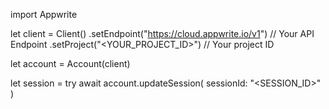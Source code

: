 import Appwrite

let client = Client()
    .setEndpoint("https://cloud.appwrite.io/v1") // Your API Endpoint
    .setProject("&lt;YOUR_PROJECT_ID&gt;") // Your project ID

let account = Account(client)

let session = try await account.updateSession(
    sessionId: "<SESSION_ID>"
)

